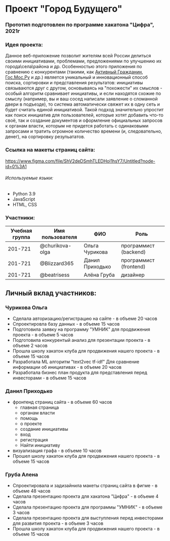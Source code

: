 # Проект "Город Будущего"
### Прототип подготовлен по программе хакатона "Цифра", 2021г

### Идея проекта: 
Данное веб-приложение позволит жителям всей России делиться своими инициативами, проблемами, предложениями по улучшению их города\села\района и др. Особенностью этого приложения по сравнению с конкурентами (такими, как [Активный Гражданин](), [Гос.Мос.Ру]() и др.) является уникальный и инновационный способ поиска, сортировки и представления результатов: инициативы связываются друг с другом, основываясь на "похожести" их смыслов - особый алгоритм сравнивает инициативы, и если находятся схожие по смыслу (например, вы и ваш сосед написали заявление о сломанной двери в подъезде), то система автоматически свяжет их в одну сеть и будет считать единой инициативой. Такой подход значительно упростит как поиск инициатив для пользователей, которые хотят добавить что-то своё, так и создание документов и оформление официальных запросов к органам власти, которым не придется работать с одинаковыми запросами и тратить огромное количество времени (и, следовательно, денег), на сортировку резульататов.

### Ссылка на макеты страниц сайта: 
https://www.figma.com/file/ShV2deDSmhTLEDHol1hsY7/Untitled?node-id=0%3A1

###### Используемые языки:
* Python 3.9
* JavaScript
* HTML, CSS

### Участники:

| Учебная группа | Имя пользователя | ФИО                      | Роль                   | 
|----------------|------------------|--------------------------|------------------------|
| 201-721        | @churikova-olga  | Ольга Чурикова           | программист (backend)  | 
| 201-721        | @Blizzard365     | Данил Приходько          | программист (frontend) | 
| 201-721        | @beatrisess      | Алёна Груба              | дизайнер               |

## Личный вклад участников:

### Чурикова Ольга

* Сделала авторизацию/регистрацию на сайте - в объеме 20 часов
* Спроектировла базу данных - в объеме 15 часов
* Подготовила заявку на программу "УМНИК" для продвижения проекта - в объеме 5 часов
* Подготовила конкурентый анализ для презентации проекта - в объеме 2 часов
* Прошла школу хакатон клуба для продвижения нашего проекта - в объеме 15 часов
* Разработала ML алгоритм "text2vec tf-idf" Для сравнение информации об инициативах - в объеме 20 часов
* Разработала бизнес план продукта для представления перед инвесторами - в объеме 15 часов

### Данил Приходько 

* фронтенд страниц сайта - в объеме 60 часов
  * главная страница
  * органам власти
  * помощь
  * о проекте
  * создание инициативы
  * вход
  * регистрация
  * Найти инициативу  
* визуализация графа - в объеме 10 часов
* Прошел школу хакатон клуба для продвижения нашего проекта - в объеме 15 часов


### Груба Алена

* Спроектировала и задизайнила макеты страниц сайта в фигме - в объеме 48 часов
* Сделала презентацию проекта для хакатона "Цифра" - в объеме 4 часов
* Сделала презентацию проекта для программы "УМНИК" - в объеме 3 часов
* Сделала презентацию проекта для выступления перед инвесторами для развития проекта - в объеме 3 часов
* Прошла школу хакатон клуба для продвижения нашего проекта - в объеме 15 часов
